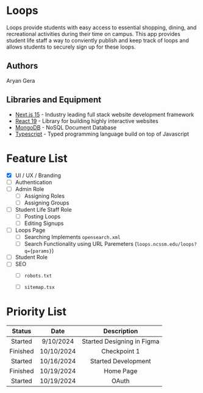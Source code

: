 <!-- <div align="center"> -->

# Loops
Loops provide students with easy access to essential shopping, dining, and recreational activities during their time on campus. This app provides student life staff a way to conviently publish and keep track of loops and allows students to securely sign up for these loops.

<!-- </div> -->

## Authors
Aryan Gera

## Libraries and Equipment
* [Next.js 15](https://nextjs.org) - Industry leading full stack website development framework
* [React 19](https://react.dev) - Library for building highly interactive websites
* [MongoDB](https://www.mongodb.com) - NoSQL Document Database
* [Typescript](https://www.typescriptlang.org) - Typed programming language build on top of Javascript

# Feature List
- [x] UI / UX / Branding
- [ ] Authentication
- [ ] Admin Role
  - [ ] Assigning Roles
  - [ ] Assigning Groups
- [ ] Student Life Staff Role
  - [ ] Posting Loops
  - [ ] Editing Signups
- [ ] Loops Page
  - [ ] Searching Implements `opensearch.xml`
  - [ ] Search Functionality using URL Paremeters (`loops.ncssm.edu/loops?q={params}`)
- [ ] Student Role
- [ ] SEO
  - [ ] `robots.txt`
  - [ ] `sitemap.tsx`


# Priority List
|  Status  |    Date    |        Description         |
| :------: | :--------: | :------------------------: |
| Started  | 9/10/2024  | Started Designing in Figma |
| Finished | 10/10/2024 |        Checkpoint 1        |
| Started  | 10/16/2024 |    Started Development     |
| Finished | 10/19/2024 |         Home Page          |
| Started  | 10/19/2024 |           OAuth            |
